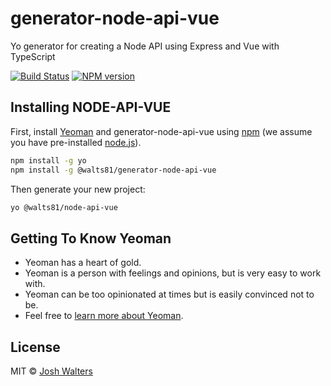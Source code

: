 # generator-node-api-vue

Yo generator for creating a Node API using Express and Vue with TypeScript

[![Build Status][travis-image]][travis-url]
[![NPM version][npm-image]][npm-url]

## Installing NODE-API-VUE

First, install [Yeoman](http://yeoman.io) and generator-node-api-vue using [npm](https://www.npmjs.com/) (we assume you have pre-installed [node.js](https://nodejs.org/)).

```bash
npm install -g yo
npm install -g @walts81/generator-node-api-vue
```

Then generate your new project:

```bash
yo @walts81/node-api-vue
```

## Getting To Know Yeoman

- Yeoman has a heart of gold.
- Yeoman is a person with feelings and opinions, but is very easy to work with.
- Yeoman can be too opinionated at times but is easily convinced not to be.
- Feel free to [learn more about Yeoman](http://yeoman.io/).

## License

MIT © [Josh Walters]()

[npm-image]: https://img.shields.io/npm/v/walts81/generator-node-api-vue.svg
[npm-url]: https://npmjs.org/package/@walts81/generator-node-api-vue
[travis-image]: https://travis-ci.com/walts81/generator-node-api-vue.svg?branch=master
[travis-url]: https://travis-ci.com/walts81/generator-node-api-vue
